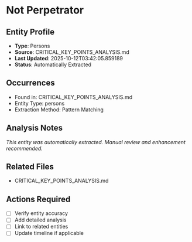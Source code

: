 # Not Perpetrator

## Entity Profile
- **Type**: Persons
- **Source**: CRITICAL_KEY_POINTS_ANALYSIS.md
- **Last Updated**: 2025-10-12T03:42:05.859189
- **Status**: Automatically Extracted

## Occurrences
- Found in: CRITICAL_KEY_POINTS_ANALYSIS.md
- Entity Type: persons
- Extraction Method: Pattern Matching

## Analysis Notes
*This entity was automatically extracted. Manual review and enhancement recommended.*

## Related Files
- CRITICAL_KEY_POINTS_ANALYSIS.md

## Actions Required
- [ ] Verify entity accuracy
- [ ] Add detailed analysis
- [ ] Link to related entities
- [ ] Update timeline if applicable

